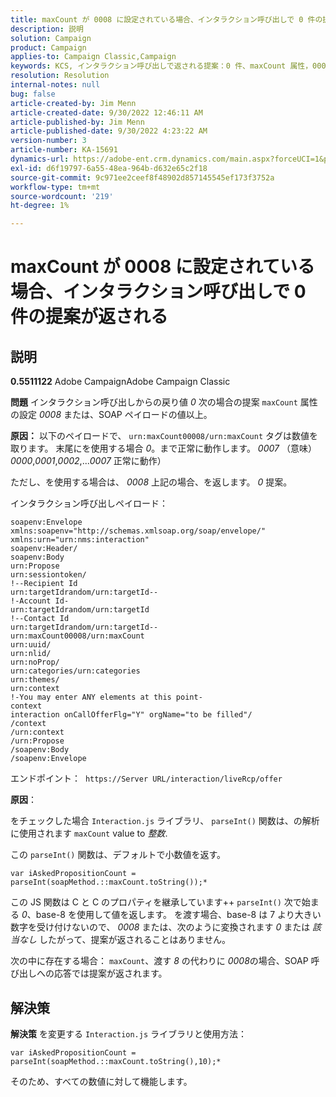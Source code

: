 ```yaml
---
title: maxCount が 0008 に設定されている場合、インタラクション呼び出しで 0 件の提案が返される
description: 説明
solution: Campaign
product: Campaign
applies-to: Campaign Classic,Campaign
keywords: KCS, インタラクション呼び出しで返される提案：0 件、maxCount 属性，0008, SOAP ペイロード，Adobe Campaign, Adobe Campaign Classic
resolution: Resolution
internal-notes: null
bug: false
article-created-by: Jim Menn
article-created-date: 9/30/2022 12:46:11 AM
article-published-by: Jim Menn
article-published-date: 9/30/2022 4:23:22 AM
version-number: 3
article-number: KA-15691
dynamics-url: https://adobe-ent.crm.dynamics.com/main.aspx?forceUCI=1&pagetype=entityrecord&etn=knowledgearticle&id=178a6d43-5940-ed11-9db1-0022480866ad
exl-id: d6f19797-6a55-48ea-964b-d632e65c2f18
source-git-commit: 9c971ee2ceef8f48902d857145545ef173f3752a
workflow-type: tm+mt
source-wordcount: '219'
ht-degree: 1%

---
```


# maxCount が 0008 に設定されている場合、インタラクション呼び出しで 0 件の提案が返される

## 説明


<b>0.5511122</b>
Adobe CampaignAdobe Campaign Classic

<b>問題</b>
インタラクション呼び出しからの戻り値 *0* 次の場合の提案 `maxCount` 属性の設定 *0008* または、SOAP ペイロードの値以上。

<b>原因：</b>
以下のペイロードで、 `urn:maxCount00008/urn:maxCount` タグは数値を取ります。
末尾にを使用する場合 *0*。まで正常に動作します。 *0007* （意味） *0000*,*0001*,*0002*,...*0007* 正常に動作）

ただし、を使用する場合は、 *0008* 上記の場合、を返します。 *0* 提案。

インタラクション呼び出しペイロード：


```
soapenv:Envelope xmlns:soapenv="http://schemas.xmlsoap.org/soap/envelope/" xmlns:urn="urn:nms:interaction"
soapenv:Header/
soapenv:Body
urn:Propose
urn:sessiontoken/
!--Recipient Id
urn:targetIdrandom/urn:targetId--
!-Account Id-
urn:targetIdrandom/urn:targetId
!--Contact Id
urn:targetIdrandom/urn:targetId--
urn:maxCount00008/urn:maxCount
urn:uuid/
urn:nlid/
urn:noProp/
urn:categories/urn:categories
urn:themes/
urn:context
!-You may enter ANY elements at this point-
context
interaction onCallOfferFlg="Y" orgName="to be filled"/
/context
/urn:context
/urn:Propose
/soapenv:Body
/soapenv:Envelope
```




エンドポイント： 
`https://Server URL/interaction/liveRcp/offer`

<b>原因</b>：

をチェックした場合 `Interaction.js` ライブラリ、 `parseInt()` 関数は、の解析に使用されます `maxCount` value to *整数*.

この `parseInt()` 関数は、デフォルトで小数値を返す。


```
var iAskedPropositionCount = parseInt(soapMethod.::maxCount.toString());*
```


この JS 関数は C と C のプロパティを継承しています++ `parseInt()` 次で始まる *0*、base-8 を使用して値を返します。
を渡す場合、base-8 は 7 より大きい数字を受け付けないので、 *0008* または、次のように変換されます *0* または *該当なし* したがって、提案が返されることはありません。

次の中に存在する場合： `maxCount`、渡す *8* の代わりに *0008*&#x200B;の場合、SOAP 呼び出しへの応答では提案が返されます。


## 解決策


<b>解決策</b>
を変更する `Interaction.js` ライブラリと使用方法：




```
var iAskedPropositionCount = parseInt(soapMethod.::maxCount.toString(),10);*
```




そのため、すべての数値に対して機能します。
